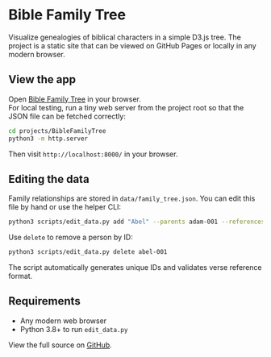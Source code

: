 # Bible Family Tree

Visualize genealogies of biblical characters in a simple D3.js tree. The project is a static site that can be viewed on GitHub Pages or locally in any modern browser.

## View the app
Open [Bible Family Tree](https://brianfong96.github.io/projects/BibleFamilyTree/) in your browser.  
For local testing, run a tiny web server from the project root so that the JSON
file can be fetched correctly:

```bash
cd projects/BibleFamilyTree
python3 -m http.server
```

Then visit `http://localhost:8000/` in your browser.

## Editing the data
Family relationships are stored in `data/family_tree.json`. You can edit this file by hand or use the helper CLI:

```bash
python3 scripts/edit_data.py add "Abel" --parents adam-001 --references "Genesis 4:2" --notes "Son of Adam"
```

Use `delete` to remove a person by ID:

```bash
python3 scripts/edit_data.py delete abel-001
```

The script automatically generates unique IDs and validates verse reference format.

## Requirements
- Any modern web browser
- Python 3.8+ to run `edit_data.py`

View the full source on [GitHub](https://github.com/brianfong96/brianfong96.github.io/tree/master/projects/BibleFamilyTree).
